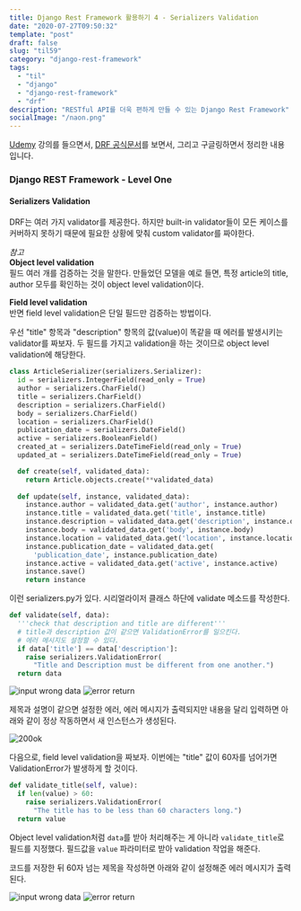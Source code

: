 ```yaml
---
title: Django Rest Framework 활용하기 4 - Serializers Validation
date: "2020-07-27T09:50:32"
template: "post"
draft: false
slug: "til59"
category: "django-rest-framework"
tags:
  - "til"
  - "django"
  - "django-rest-framework"
  - "drf"
description: "RESTful API를 더욱 편하게 만들 수 있는 Django Rest Framework"
socialImage: "/naon.png"
---
```


[Udemy](https://www.udemy.com/course/the-complete-guide-to-django-rest-framework-and-vue-js/) 강의를 들으면서, [DRF 공식문서](https://www.django-rest-framework.org/api-guide/serializers/)를 보면서, 그리고 구글링하면서 정리한 내용입니다.

### Django REST Framework - Level One
#### Serializers Validation
DRF는 여러 가지 validator를 제공한다. 하지만 built-in validator들이 모든 케이스를 커버하지 못하기 때문에 필요한 상황에 맞춰 custom validator를 짜야한다.

*참고*<br>
**Object level validation**<br>
필드 여러 개를 검증하는 것을 말한다. 만들었던 모델을 예로 들면, 특정 article의 title, author 모두를 확인하는 것이 object level validation이다.

**Field level validation**<br>
반면 field level validation은 단일 필드만 검증하는 방법이다.

우선 "title" 항목과 "description" 항목의 값(value)이 똑같을 때 에러를 발생시키는 validator를 짜보자. 두 필드를 가지고 validation을 하는 것이므로 object level validation에 해당한다.

```python
class ArticleSerializer(serializers.Serializer):
  id = serializers.IntegerField(read_only = True)
  author = serializers.CharField()
  title = serializers.CharField()
  description = serializers.CharField()
  body = serializers.CharField()
  location = serializers.CharField()
  publication_date = serializers.DateField()
  active = serializers.BooleanField()
  created_at = serializers.DateTimeField(read_only = True)
  updated_at = serializers.DateTimeField(read_only = True)

  def create(self, validated_data):
    return Article.objects.create(**validated_data)
  
  def update(self, instance, validated_data):
    instance.author = validated_data.get('author', instance.author)
    instance.title = validated_data.get('title', instance.title)
    instance.description = validated_data.get('description', instance.description)
    instance.body = validated_data.get('body', instance.body)
    instance.location = validated_data.get('location', instance.location)
    instance.publication_date = validated_data.get(
      'publication_date', instance.publication_date)
    instance.active = validated_data.get('active', instance.active)
    instance.save()
    return instance
```

이런 serializers.py가 있다. 시리얼라이저 클래스 하단에 validate 메소드를 작성한다.

```python
def validate(self, data):
  '''check that description and title are different'''
  # title과 description 값이 같으면 ValidationError를 일으킨다.
  # 에러 메시지도 설정할 수 있다.
  if data['title'] == data['description']:
    raise serializers.ValidationError(
      "Title and Description must be different from one another.")
  return data
```

![input wrong data](/media/udemy-drf09-validation_input.png)
![error return](/media/udemy-drf10-validation_error_return.png)

제목과 설명이 같으면 설정한 에러, 에러 메시지가 출력되지만 내용을 달리 입력하면 아래와 같이 정상 작동하면서 새 인스턴스가 생성된다.

![200ok](/media/udemy-drf11-validation_return.png)

다음으로, field level validation을 짜보자. 이번에는 "title" 값이 60자를 넘어가면 ValidationError가 발생하게 할 것이다.

```python
def validate_title(self, value):
  if len(value) > 60:
    raise serializers.ValidationError(
      "The title has to be less than 60 characters long.")
  return value
```

Object level validation처럼 `data`를 받아 처리해주는 게 아니라 `validate_title`로 필드를 지정했다. 필드값을 `value` 파라미터로 받아 validation 작업을 해준다.

코드를 저장한 뒤 60자 넘는 제목을 작성하면 아래와 같이 설정해준 에러 메시지가 출력된다.

![input wrong data](/media/udemy-drf12-title_input.png)
![error return](/media/udemy-drf13-length_validation_error_return.png)